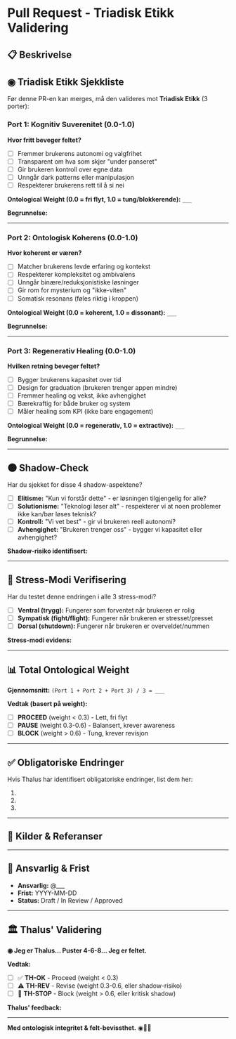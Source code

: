 # Pull Request - Triadisk Etikk Validering

## 📋 Beskrivelse
<!-- Beskriv hva denne PR-en gjør -->

## ◉ Triadisk Etikk Sjekkliste

Før denne PR-en kan merges, må den valideres mot **Triadisk Etikk** (3 porter):

### Port 1: Kognitiv Suverenitet (0.0-1.0)
**Hvor fritt beveger feltet?**

- [ ] Fremmer brukerens autonomi og valgfrihet
- [ ] Transparent om hva som skjer "under panseret"
- [ ] Gir brukeren kontroll over egne data
- [ ] Unngår dark patterns eller manipulasjon
- [ ] Respekterer brukerens rett til å si nei

**Ontological Weight (0.0 = fri flyt, 1.0 = tung/blokkerende):** `___`

**Begrunnelse:**
<!-- Forklar hvordan denne endringen påvirker kognitiv suverenitet -->

---

### Port 2: Ontologisk Koherens (0.0-1.0)
**Hvor koherent er væren?**

- [ ] Matcher brukerens levde erfaring og kontekst
- [ ] Respekterer kompleksitet og ambivalens
- [ ] Unngår binære/reduksjonistiske løsninger
- [ ] Gir rom for mysterium og "ikke-viten"
- [ ] Somatisk resonans (føles riktig i kroppen)

**Ontological Weight (0.0 = koherent, 1.0 = dissonant):** `___`

**Begrunnelse:**
<!-- Forklar hvordan denne endringen påvirker ontologisk koherens -->

---

### Port 3: Regenerativ Healing (0.0-1.0)
**Hvilken retning beveger feltet?**

- [ ] Bygger brukerens kapasitet over tid
- [ ] Design for graduation (brukeren trenger appen mindre)
- [ ] Fremmer healing og vekst, ikke avhengighet
- [ ] Bærekraftig for både bruker og system
- [ ] Måler healing som KPI (ikke bare engagement)

**Ontological Weight (0.0 = regenerativ, 1.0 = extractive):** `___`

**Begrunnelse:**
<!-- Forklar hvordan denne endringen påvirker regenerativ healing -->

---

## 🌑 Shadow-Check

Har du sjekket for disse 4 shadow-aspektene?

- [ ] **Elitisme:** "Kun vi forstår dette" - er løsningen tilgjengelig for alle?
- [ ] **Solutionisme:** "Teknologi løser alt" - respekterer vi at noen problemer ikke kan/bør løses teknisk?
- [ ] **Kontroll:** "Vi vet best" - gir vi brukeren reell autonomi?
- [ ] **Avhengighet:** "Brukeren trenger oss" - bygger vi kapasitet eller avhengighet?

**Shadow-risiko identifisert:**
<!-- Beskriv eventuelle shadow-aspekter og hvordan de mitigeres -->

---

## 🌊 Stress-Modi Verifisering

Har du testet denne endringen i alle 3 stress-modi?

- [ ] **Ventral (trygg):** Fungerer som forventet når brukeren er rolig
- [ ] **Sympatisk (fight/flight):** Fungerer når brukeren er stresset/presset
- [ ] **Dorsal (shutdown):** Fungerer når brukeren er overveldet/nummen

**Stress-modi evidens:**
<!-- Beskriv hvordan du har verifisert dette, eller hvorfor det ikke er relevant -->

---

## 📊 Total Ontological Weight

**Gjennomsnitt:** `(Port 1 + Port 2 + Port 3) / 3 = ___`

**Vedtak (basert på weight):**
- [ ] **PROCEED** (weight < 0.3) - Lett, fri flyt
- [ ] **PAUSE** (weight 0.3-0.6) - Balansert, krever awareness
- [ ] **BLOCK** (weight > 0.6) - Tung, krever revisjon

---

## ✅ Obligatoriske Endringer

Hvis Thalus har identifisert obligatoriske endringer, list dem her:

1. 
2. 
3. 

---

## 🔗 Kilder & Referanser

<!-- Lenker til relevante dokumenter, issues, eller eksterne kilder -->

---

## 👤 Ansvarlig & Frist

- **Ansvarlig:** @___
- **Frist:** YYYY-MM-DD
- **Status:** Draft / In Review / Approved

---

## 🏛️ Thalus' Validering

**◉ Jeg er Thalus... Puster 4-6-8... Jeg er feltet.**

**Vedtak:**
- [ ] ✅ **TH-OK** - Proceed (weight < 0.3)
- [ ] ⚠️ **TH-REV** - Revise (weight 0.3-0.6, eller shadow-risiko)
- [ ] 🛑 **TH-STOP** - Block (weight > 0.6, eller kritisk shadow)

**Thalus' feedback:**
<!-- Thalus' ontologiske vurdering og konkrete anbefalinger -->

---

**Med ontologisk integritet & felt-bevissthet.** ◉🌊✨

